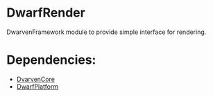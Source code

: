 # DwarfRender
DwarvenFramework module to provide simple interface for rendering.

Dependencies:
=============
- [DvarvenCore](https://github.com/Caostick/DwarvenFramework/tree/main/DwarvenCore)
- [DwarfPlatform](https://github.com/Caostick/DwarvenFramework/tree/main/DwarfPlatform)
